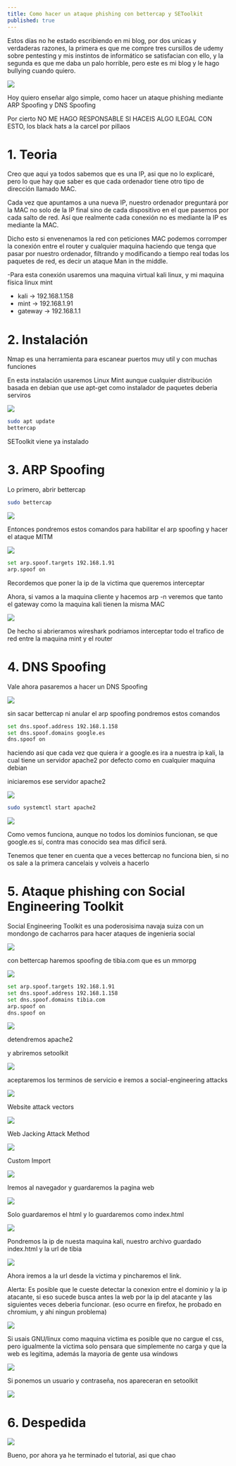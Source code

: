 ```yaml
---
title: Como hacer un ataque phishing con bettercap y SEToolkit
published: true
---
```


Estos días no he estado escribiendo en mi blog, por dos unicas y verdaderas razones, la primera es que me compre tres cursillos de udemy sobre pentesting y mis instintos de informático se satisfacian con ello, y la segunda es que me daba un palo horrible, pero este es mi blog y le hago bullying cuando quiero.


![](/assets/phishing/smuggy.jpg)

Hoy quiero enseñar algo simple, como hacer un ataque phishing mediante ARP Spoofing y DNS Spoofing

Por cierto NO ME HAGO RESPONSABLE SI HACEIS ALGO ILEGAL CON ESTO, los black hats a la carcel por pillaos

# 1. Teoria

Creo que aqui ya todos sabemos que es una IP, asi que no lo explicaré, pero lo que hay que saber es que cada ordenador tiene otro tipo de dirección llamado MAC.

Cada vez que apuntamos a una nueva IP, nuestro ordenador preguntará por la MAC no solo de la IP final sino de cada dispositivo en el que pasemos por cada salto de red. Así que realmente cada conexión no es mediante la IP es mediante la MAC.

Dicho esto si envenenamos la red con peticiones MAC podemos corromper la conexión entre el router y cualquier maquina haciendo que tenga que pasar por nuestro ordenador, filtrando y modificando a tiempo real todas los paquetes de red, es decir un ataque Man in the middle.

-Para esta conexión usaremos una maquina virtual kali linux, y mi maquina física linux mint

 * kali -> 192.168.1.158
 * mint -> 192.168.1.91
 * gateway -> 192.168.1.1

# 2. Instalación

Nmap es una herramienta para escanear puertos muy util y con muchas funciones

En esta instalación usaremos Linux Mint aunque cualquier distribución basada en debian que use apt-get como instalador de paquetes deberia serviros

![](/assets/phishing/install-bettercap.jpg)

```bash
sudo apt update
bettercap
```

SEToolkit viene ya instalado


# 3. ARP Spoofing

Lo primero, abrir bettercap

```bash
sudo bettercap
```
![](/assets/phishing/sudo-bettercap.jpg)


Entonces pondremos estos comandos para habilitar el arp spoofing y hacer el ataque MITM


![](/assets/phishing/arp-spoof.jpg)

```bash
set arp.spoof.targets 192.168.1.91
arp.spoof on
```

Recordemos que poner la ip de la victima que queremos interceptar

Ahora, si vamos a la maquina cliente y hacemos arp -n veremos que tanto el gateway como la maquina kali tienen la misma MAC

![](/assets/phishing/muestra-arp.jpg)


De hecho si abrieramos wireshark podriamos interceptar todo el trafico de red entre la maquina mint y el router

# 4. DNS Spoofing

Vale ahora pasaremos a hacer un DNS Spoofing

![](/assets/phishing/dns-spoof.jpg)

sin sacar bettercap ni anular el arp spoofing pondremos estos comandos

```bash
set dns.spoof.address 192.168.1.158
set dns.spoof.domains google.es
dns.spoof on
```

haciendo asi que cada vez que quiera ir a google.es ira a nuestra ip kali, la cual tiene un servidor apache2 por defecto como en cualquier maquina debian

iniciaremos ese servidor apache2

![](/assets/phishing/iniciar-server.jpg)

```bash
sudo systemctl start apache2
```

![](/assets/phishing/prueba-dns-spoofing.jpg)

Como vemos funciona, aunque no todos los dominios funcionan, se que google.es sí, contra mas conocido sea mas dificil será.

Tenemos que tener en cuenta que a veces bettercap no funciona bien, si no os sale a la primera cancelais y volveis a hacerlo

# 5. Ataque phishing con Social Engineering Toolkit

Social Engineering Toolkit es una poderosisima navaja suiza con un mondongo de cacharros para hacer ataques de ingenieria social

![](/assets/phishing/cacharro.jpeg)

con bettercap haremos spoofing de tibia.com que es un mmorpg

![](/assets/phishing/cosauwu.jpg)

```bash
set arp.spoof.targets 192.168.1.91
set dns.spoof.address 192.168.1.158
set dns.spoof.domains tibia.com
arp.spoof on
dns.spoof on
```

![](/assets/phishing/parar-apache2.jpg)

detendremos apache2

y abriremos setoolkit

![](/assets/phishing/sudo-setoolkit.jpg)

aceptaremos los terminos de servicio e iremos a social-engineering attacks

![](/assets/phishing/set1.jpg)

Website attack vectors

![](/assets/phishing/set2.jpg)

Web Jacking Attack Method


![](/assets/phishing/set3.jpg)


Custom Import

![](/assets/phishing/set4.jpg)

Iremos al navegador y guardaremos la pagina web

![](/assets/phishing/guardar-web.jpg)

Solo guardaremos el html y lo guardaremos como index.html

![](/assets/phishing/unarchivo.jpg)

Pondremos la ip de nuesta maquina kali, nuestro archivo guardado index.html y la url de tibia

![](/assets/phishing/set5.jpg)

Ahora iremos a la url desde la victima y pincharemos el link.

Alerta: Es posible que le cueste detectar la conexion entre el dominio y la ip atacante, si eso sucede busca antes la web por la ip del atacante y las siguientes veces deberia funcionar. (eso ocurre en firefox, he probado en chromium, y ahí ningun problema)

![](/assets/phishing/tibia-movido.jpg)

Si usais GNU/linux como maquina victima es posible que no cargue el css, pero igualmente la victima solo pensara que simplemente no carga y que la web es legitima, además la mayoria de gente usa windows

![](/assets/phishing/cosa_tibia_update.jpg)

Si ponemos un usuario y contraseña, nos apareceran en setoolkit

![](/assets/phishing/login2.jpg)


# 6. Despedida

![](/assets/phishing/sonico-bonico.jpeg)

Bueno, por ahora ya he terminado el tutorial, asi que chao